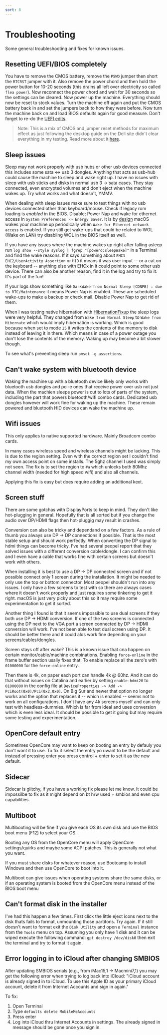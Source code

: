 ```yaml
---
sort: 8
---
```


# Troubleshooting
Some general troubleshooting and fixes for known issues.

## Resetting UEFI/BIOS completely
You have to remove the CMOS battery, remove the ```PSWD``` jumper then short the ```RTCRST``` jumper with it. Also remove the power chord and then hold the power button for 10-20 seconds (this drains all left over electricity so called ```flea power```). Now reconnect the power chord and wait for 30 seconds so the settings can be cleared. Now power up the machine. Everything should now be reset to stock values. Turn the machine off again and put the CMOS battery back in and set the jumpers back to how they were before. Now turn the machine back on and load BIOS defaults again for good measure. Don't forget to re-do the [UEFI edits](#disable-cfg-lock).

> Note: This is a mix of CMOS and jumper reset methods for maximum effect as just following the desktop guide on the Dell site didn't clear everything in my testing. Read more about it [here](https://www.dell.com/support/article/de-ch/sln284985/how-to-perform-a-bios-or-cmos-reset-and-or-clear-the-nvram-on-your-dell-system).

## Sleep issues
Sleep may not work properly with usb hubs or other usb devices connected this includes some sata <-> usb 3 dongles. Anything that acts as usb-hub could cause the machine to sleep and wake right up. I have no issues with sleep with usb sticks and disks in normal usb 3 -> sata cases. They stay connected, even encrypted volumes and don't eject when the machine wakes up. Try what works and what doesn't, YMMV.

When dealing with sleep issues make sure to test things with no usb devices connected other than keyboard/mouse. Check if legacy rom loading is *enabled* in the BIOS. Disable; Power Nap and wake for ethernet access in ```System Preferences -> Energy Saver```. It is by [design](https://support.apple.com/en-gb/HT201960) macOS wakes your machine up periodically when ```Wake for Ethernet network access``` is enabled. If you still get wake-ups that could be related to WOL (Wake on LAN) try disabling WOL in the BIOS itself as well.

If you have any issues where the machine wakes up right after falling asleep run ```log show --style syslog | fgrep "[powerd:sleepWake]"``` in a Terminal and find the wake reasons. If it says something about ```EHC1 EHC2/UserActivity Assertion``` or ```HID``` it means it was user input -- or a cat on the keyboard -- anything else with EHCx in it could point to some other usb device. There can also be another reason, find it in the log and try to fix it. It's part of the fun!

If your logs show something like ```DarkWake from Normal Sleep [CDNPB] : due to RTC/Maintenance``` it means Power Nap is enabled. These are scheduled wake-ups to make a backup or check mail. Disable Power Nap to get rid of them.

When I was testing native hibernation with [HibernationFixup](https://github.com/acidanthera/HibernationFixup) the sleep logs were very helpful. They changed from ```Wake from Normal Sleep``` to ```Wake from Hibernate``` which would imply hibernation is working. Which is good because when set to mode ```25``` it writes the contents of the memory to disk instead of leaving it in there. Which means in case of a power outage you don't lose the contents of the memory. Waking up may become a bit slower though.

To see what's preventing sleep run ```pmset -g assertions```.

## Can't wake system with bluetooth device
Waking the machine up with a bluetooth device likely only works with bluetooth usb dongles and pci-e ones that receive power over usb not just data. When the machien sleeps power is cut to lots of parts of the system, including the part that powers bluetooth/wifi combo cards. Dedicated usb dongles however will work fine for waking up the machine. These remain powered and bluetooth HID devices can wake the machine up.

## Wifi issues
This only applies to native supported hardware. Mainly Broadcom combo cards.

In many cases wireless speed and wireless channels might be lacking. This is due to the region setting. Even with the correct region set I couldn't find my own access point on some installs. The 5ghz channel I used was simply not seen. The fix is to set the region to ```#a``` which unlocks both 80Mhz channel width (needed for high speed wifi) and also all channels.

Applying this fix is easy but does require adding an additional kext.

## Screen stuff
There are some gotchas with DisplayPorts to keep in mind. They don't like hot-plugging in general. Hopefully that is all sorted but if you change the audio over DP/HDMI flags then hot-pluggig may result in crashes.

Conversion can also be tricky and dependand on a few factors. As a rule of thumb you always use DP -> DP connections if possible. That is the most stable setup and should work perfectly. When converting the DP signal to hdmi things can become tricky. I've had several peopel report that they solved issues with a different conversion cable/dongle. I can confirm this and I even have a cable that works fine with certain screens but doesn't work with others.

When installing it is best to use a DP -> DP connected screen and if not possible connect only 1 screen during the installation. It might be needed to only use the top or bottom connector. Most peopel shouldn't run into any issues. I only have a few screens to test with so there are always cases where it doesn't work properly and just requires some tinkering to get it right. macOS is just very picky about this so it may require some experimentation to get it sorted.

Another thing I found is that it seems impossible to use dual screens if they both use DP -> HDMI conversion. If one of the two screens is connected using the DP next to the VGA port a screen connected by DP -> HDMI conversion will work. I've not been able to test dual screen using DP. It should be better there and it could alos work fine depending on your screens/cables/dongles.

Screen stays off after wake? This is a known issue that cna happen on certain monitor/cable/machine combinations. Enabling ```force-online``` in the frame buffer section usally fixes that. To enable replace all the zero's with ```01000000``` for the ```force-online``` entry.

Then there is 4k, on paper each port can handle 4k @ 60hz. And it can do that without issues on Catalina and earlier by setting ```enable-hdmi20``` to ```01000000``` in the config file at ```DeviceProperties -> Add -> PciRoot(0x0)/Pci(0x2,0x0)```. On Big Sur and newer that option no longer works and the option that replaces it -- which is enabled -- seems not to work on all configurations. I don't have any 4k screens myself and can only test with headless-dummies. Which is far from ideal and uses conversion which is even less ideal. It should be possible to get it going but may require some testing and experimentation.

## OpenCore default entry
Sometimes OpenCore may want to keep on booting an entry by defauly you don't want it to use. To fix it select the entry yo uwant to be the default and instead of pressing enter you press control + enter to set it as the new default.

## Sidecar
Sidecar is glitchy, if you have a working fix please let me know. It could be impossilbe to fix as it might depend on bt h/w used + smbios and even cpu capabilities.

## Multiboot
Multibooting will be fine if you give each OS its own disk and use the BIOS boot menu (F12) to select your OS.

Booting any OS from the OpenCore menu will apply OpenCore settings/quirks and maybe some ACPI patches. This is generally not what you want.

If you must share disks for whatever reason, use Bootcamp to install Windows and then use OpenCore to boot into it.

Multiboot can give issues when operating systems share the same disks, or if an operating system is booted from the OpenCore menu instead of the BIOS boot menu

## Can't format disk in the installer
I've had this happen a few times. First click the little eject icons next to the disk thats fails to format, unmounting those partitons. Try again. If it still doesn't want to format exit the ```Disk Utility``` and open a ```Terminal``` instance from the ```Tools``` menu on top. Assuming you only have 1 disk and it can be wiped execute the following command: ```gpt destroy /dev/disk0``` then exit the terminal and try to format it again.

## Error logging in to iCloud after changing SMBIOS
After updating SMBIOS serials (e.g., from iMac15,1 -> Macmini7,1) you may get the following error when trying to log back into iCloud: "iCloud account is already signed in to iCloud. To use this Apple ID as your primary iCloud account, delete it from Internet Accounts and sign in again." 

To fix:
1. Open Terminal
2. Type ```defaults delete MobileMeAccounts```
3. Press enter
4. Log into iCloud thru Internet Accounts in settings. The already signed in message should be gone once you sign in.
